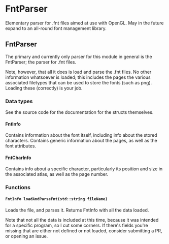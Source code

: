 # FntParser

Elementary parser for .fnt files aimed at use with OpenGL. May in the future expand to an all-round font management library.

## FntParser

The primary and currently only parser for this module in general is the FntParser; the parser for .fnt files.

Note, however, that all it does is load and parse the .fnt files. No other information whatsoever is loaded; this includes the pages the various associated filetypes that can be used to store the fonts (such as png). Loading these (correctly) is your job.

### Data types

See the source code for the documentation for the structs themselves.

#### FntInfo

Contains information about the font itself, including info about the stored characters. Contains generic information about the pages, as well as the font attributes.

#### FntCharInfo

Contains info about a specific character, particularly its position and size in the associated atlas, as well as the page number.

### Functions

#### `FntInfo loadAndParseFnt(std::string fileName)`

Loads the file, and parses it. Returns FntInfo with all the data loaded.

Note that not all the data is included at this time, because it was intended for a specific program, so I cut some corners. If there's fields you're missing that are either not defined or not loaded, consider submitting a PR, or opening an issue.
